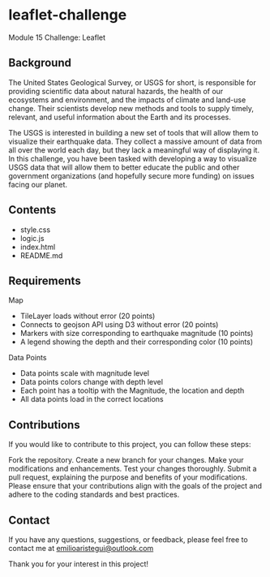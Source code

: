 # leaflet-challenge
Module 15 Challenge: Leaflet

## Background

The United States Geological Survey, or USGS for short, is responsible for providing scientific data about natural hazards, the health of our ecosystems and environment, and the impacts of climate and land-use change. Their scientists develop new methods and tools to supply timely, relevant, and useful information about the Earth and its processes.

The USGS is interested in building a new set of tools that will allow them to visualize their earthquake data. They collect a massive amount of data from all over the world each day, but they lack a meaningful way of displaying it. In this challenge, you have been tasked with developing a way to visualize USGS data that will allow them to better educate the public and other government organizations (and hopefully secure more funding) on issues facing our planet.

## Contents
- style.css
- logic.js
- index.html
- README.md

## Requirements

Map
- TileLayer loads without error (20 points)
- Connects to geojson API using D3 without error (20 points)
- Markers with size corresponding to earthquake magnitude (10 points)
- A legend showing the depth and their corresponding color (10 points)

Data Points 
- Data points scale with magnitude level 
- Data points colors change with depth level 
- Each point has a tooltip with the Magnitude, the location and depth 
- All data points load in the correct locations

## Contributions
If you would like to contribute to this project, you can follow these steps:

Fork the repository. Create a new branch for your changes. Make your modifications and enhancements. Test your changes thoroughly. Submit a pull request, explaining the purpose and benefits of your modifications. Please ensure that your contributions align with the goals of the project and adhere to the coding standards and best practices.

## Contact
If you have any questions, suggestions, or feedback, please feel free to contact me at emilioaristegui@outlook.com

Thank you for your interest in this project!
